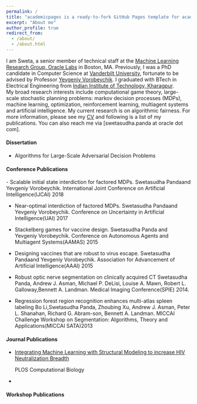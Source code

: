 ```yaml
---
permalink: /
title: "academicpages is a ready-to-fork GitHub Pages template for academic personal websites"
excerpt: "About me"
author_profile: true
redirect_from: 
  - /about/
  - /about.html
---
```



I am Sweta, a senior member of technical staff at the [Machine Learning Research Group, Oracle Labs](https://labs.oracle.com/pls/apex/f?p=labs:49:::::P49_PROJECT_ID:7) in Boston, MA.  Previously, I was a PhD candidate in Computer Science at [Vanderbilt University](https://engineering.vanderbilt.edu/eecs/), fortunate to be advised by Professor [Yevgeniy Vorobeychik](http://vorobeychik.com/). I graduated with BTech in Electrical Engineering from [Indian Institute of Technology, Kharagpur](http://www.iitkgp.ac.in/).  
My broad research interests include computational game theory, large-scale stochastic planning problems: markov decision processes (MDPs), machine learning, optimization, reinforcement learning, multiagent systems and artificial intelligence. My current research is on algorithmic fairness. 
For more information, please see my [CV](https://www.dropbox.com/s/sfvmslymrgmpudt/CV_Sweta_Panda.pdf?dl=0)  and following is a list of my publications.  You can also reach me via [swetasudha.panda at oracle dot com].

<H4>Dissertation</H4>

- Algorithms for Large-Scale Adversarial Decision Problems

<H4>Conference Publications</H4>
- Scalable initial state interdiction for factored MDPs.
  Swetasudha Pandaand Yevgeniy Vorobeychik. 
  International Joint Conference on Artificial Intelligence(IJCAI) 2018
  
- Near-optimal interdiction of factored MDPs.
  Swetasudha Pandaand Yevgeniy Vorobeychik.
  Conference on Uncertainty in Artificial Intelligence(UAI) 2017
  
- Stackelberg games for vaccine design.
  Swetasudha Panda and Yevgeniy Vorobeychik.
  Conference on Autonomous Agents and Multiagent Systems(AAMAS) 2015
  
- Designing vaccines that are robust to virus escape.
  Swetasudha Pandaand Yevgeniy Vorobeychik.
  Association for Advancement of Artificial Intelligence(AAAI) 2015
  
- Robust optic nerve segmentation on clinically acquired CT
  Swetasudha Panda, Andrew J. Asman, Michael P. DeLisi, Louise A. Mawn, Robert L. Galloway,Bennett A. Landman.
  Medical Imaging Conference(SPIE) 2014.
  
- Regression forest region recognition enhances multi-atlas spleen labeling
  Bo Li,Swetasudha Panda, Zhoubing Xu, Andrew J. Asman, Peter L. Shanahan, Richard G. Abram-son, Bennett A. Landman.
  MICCAI Challenge Workshop on Segmentation: Algorithms, Theory and Applications(MICCAI SATA)2013

<H4>Journal Publications</H4>

- [Integrating Machine Learning with Structural Modeling to increase HIV Neutralization Breadth](pages/overview.html)
  
  PLOS Computational Biology
- 


<H4>Workshop Publications</H4>   


